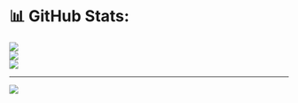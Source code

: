 # 📊 GitHub Stats:
![](https://github-readme-stats.vercel.app/api?username=oop7&theme=dark&hide_border=false&include_all_commits=true&count_private=true)<br/>
![](https://github-readme-streak-stats.herokuapp.com/?user=oop7&theme=dark&hide_border=false)<br/>
![](https://github-readme-stats.vercel.app/api/top-langs/?username=oop7&theme=dark&hide_border=false&include_all_commits=true&count_private=true&layout=compact)

---
[![](https://visitcount.itsvg.in/api?id=oop7&icon=0&color=0)](https://visitcount.itsvg.in)

<!-- Proudly created with GPRM ( https://gprm.itsvg.in ) -->
